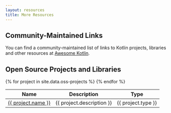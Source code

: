 ```yaml
---
layout: resources
title: More Resources
---
```


## Community-Maintained Links

You can find a community-maintained list of links to Kotlin projects, libraries and other resources at [Awesome Kotlin](https://javaby.github.io/awesome-kotlin/).

## Open Source Projects and Libraries

<table>
<thead>
<tr>
  <th>Name</th>
  <th>Description</th>
  <th>Type</th>
</tr>
</thead>
<tbody>
{% for project in site.data.oss-projects %}
<tr>
  <td><a href="{{ project.link }}">{{ project.name }}</a></td>
  <td>{{ project.description }}</td>
  <td>{{ project.type }}</td>
</tr>
{% endfor %}
</tbody>
</table>



